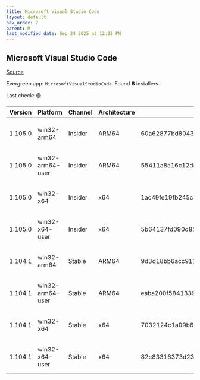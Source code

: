 ```yaml
---
title: Microsoft Visual Studio Code
layout: default
nav_order: 2
parent: M
last_modified_date: Sep 24 2025 at 12:22 PM
---
```


## Microsoft Visual Studio Code

[Source](https://code.visualstudio.com)

Evergreen app: `MicrosoftVisualStudioCode`. Found **8** installers.

Last check: 🟢

| Version | Platform         | Channel | Architecture | Sha256                                                           | URI                                                                                                                                                                                                                                                                                                              |
| ------- | ---------------- | ------- | ------------ | ---------------------------------------------------------------- | ---------------------------------------------------------------------------------------------------------------------------------------------------------------------------------------------------------------------------------------------------------------------------------------------------------------- |
| 1.105.0 | win32-arm64      | Insider | ARM64        | 60a62877bd8043e2608c5dffdcbf65d272bea3e7bb35dc7d81f7cfa8920c93e9 | [https://vscode.download.prss.microsoft.com/dbazure/download/insider/accbf624dc0c5f0ef7b615aae54640a7f8704570/VSCodeSetup-arm64-1.105.0-insider.exe](https://vscode.download.prss.microsoft.com/dbazure/download/insider/accbf624dc0c5f0ef7b615aae54640a7f8704570/VSCodeSetup-arm64-1.105.0-insider.exe)         |
| 1.105.0 | win32-arm64-user | Insider | ARM64        | 55411a8a16c12dc93fa79e5b403225797c4b0088721731c35d5da2d0848fa18c | [https://vscode.download.prss.microsoft.com/dbazure/download/insider/accbf624dc0c5f0ef7b615aae54640a7f8704570/VSCodeUserSetup-arm64-1.105.0-insider.exe](https://vscode.download.prss.microsoft.com/dbazure/download/insider/accbf624dc0c5f0ef7b615aae54640a7f8704570/VSCodeUserSetup-arm64-1.105.0-insider.exe) |
| 1.105.0 | win32-x64        | Insider | x64          | 1ac49fe19fb245c2d4230459e82cfef11a7a8299a5e2a64e91e369a17804ebd2 | [https://vscode.download.prss.microsoft.com/dbazure/download/insider/accbf624dc0c5f0ef7b615aae54640a7f8704570/VSCodeSetup-x64-1.105.0-insider.exe](https://vscode.download.prss.microsoft.com/dbazure/download/insider/accbf624dc0c5f0ef7b615aae54640a7f8704570/VSCodeSetup-x64-1.105.0-insider.exe)             |
| 1.105.0 | win32-x64-user   | Insider | x64          | 5b64137fd090d85a983fe9076145ac1bf3eccf84e76364dd1b7285fdc9f9e796 | [https://vscode.download.prss.microsoft.com/dbazure/download/insider/accbf624dc0c5f0ef7b615aae54640a7f8704570/VSCodeUserSetup-x64-1.105.0-insider.exe](https://vscode.download.prss.microsoft.com/dbazure/download/insider/accbf624dc0c5f0ef7b615aae54640a7f8704570/VSCodeUserSetup-x64-1.105.0-insider.exe)     |
| 1.104.1 | win32-arm64      | Stable  | ARM64        | 9d3d18bb6acc911ae4bed6c587931ffc84269a36bd61020d52731309bea7bff6 | [https://vscode.download.prss.microsoft.com/dbazure/download/stable/0f0d87fa9e96c856c5212fc86db137ac0d783365/VSCodeSetup-arm64-1.104.1.exe](https://vscode.download.prss.microsoft.com/dbazure/download/stable/0f0d87fa9e96c856c5212fc86db137ac0d783365/VSCodeSetup-arm64-1.104.1.exe)                           |
| 1.104.1 | win32-arm64-user | Stable  | ARM64        | eaba200f5841339f49d1dccf8cbdcf7b1b4e54c11d2bed9231c7c4de91c4c400 | [https://vscode.download.prss.microsoft.com/dbazure/download/stable/0f0d87fa9e96c856c5212fc86db137ac0d783365/VSCodeUserSetup-arm64-1.104.1.exe](https://vscode.download.prss.microsoft.com/dbazure/download/stable/0f0d87fa9e96c856c5212fc86db137ac0d783365/VSCodeUserSetup-arm64-1.104.1.exe)                   |
| 1.104.1 | win32-x64        | Stable  | x64          | 7032124c1a09b69d57a8c2464cbf3c1230ec6bc597e8e95b2ffba139d37f6d16 | [https://vscode.download.prss.microsoft.com/dbazure/download/stable/0f0d87fa9e96c856c5212fc86db137ac0d783365/VSCodeSetup-x64-1.104.1.exe](https://vscode.download.prss.microsoft.com/dbazure/download/stable/0f0d87fa9e96c856c5212fc86db137ac0d783365/VSCodeSetup-x64-1.104.1.exe)                               |
| 1.104.1 | win32-x64-user   | Stable  | x64          | 82c83316373d23db6947a96b6e038969b3be4aac29122fac0f20b90c4cbfd14c | [https://vscode.download.prss.microsoft.com/dbazure/download/stable/0f0d87fa9e96c856c5212fc86db137ac0d783365/VSCodeUserSetup-x64-1.104.1.exe](https://vscode.download.prss.microsoft.com/dbazure/download/stable/0f0d87fa9e96c856c5212fc86db137ac0d783365/VSCodeUserSetup-x64-1.104.1.exe)                       |
